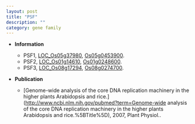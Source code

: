 ```yaml
---
layout: post
title: "PSF"
description: ""
category: gene family
---
```


* **Information**  
    + PSF1, [LOC_Os05g37980](http://rice.uga.edu/cgi-bin/ORF_infopage.cgi?orf=LOC_Os05g37980), [Os05g0453900](https://rapdb.dna.affrc.go.jp/locus/?name=Os05g0453900).
    + PSF2, [LOC_Os01g14610](http://rice.uga.edu/cgi-bin/ORF_infopage.cgi?orf=LOC_Os01g14610), [Os01g0248600](https://rapdb.dna.affrc.go.jp/locus/?name=Os01g0248600).
    + PSF3, [LOC_Os08g17294](http://rice.uga.edu/cgi-bin/ORF_infopage.cgi?orf=LOC_Os08g17294), [Os08g0274700](https://rapdb.dna.affrc.go.jp/locus/?name=Os08g0274700).

* **Publication**  
    + [Genome-wide analysis of the core DNA replication machinery in the higher plants Arabidopsis and rice.](http://www.ncbi.nlm.nih.gov/pubmed?term=Genome-wide analysis of the core DNA replication machinery in the higher plants Arabidopsis and rice.%5BTitle%5D), 2007, Plant Physiol..


